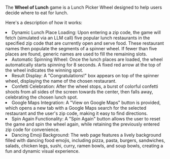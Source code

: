 The <b>Wheel of Lunch</b> game is a Lunch Picker Wheel designed to help users decide where to eat for lunch.

Here's a description of how it works:

<li> Dynamic Lunch Place Loading: Upon entering a zip code, the game will fetch (simulated via an LLM call) five popular lunch restaurants in the specified zip code that are currently open and serve food. These restaurant names then populate the segments of a spinner wheel. If fewer than five places are found, generic names are used to fill the remaining slots. </li>

<li> Automatic Spinning Wheel: Once the lunch places are loaded, the wheel automatically starts spinning for 8 seconds. A fixed red arrow at the top of the wheel indicates the winning spot. </li>

<li> Result Display: A "Congratulations!" box appears on top of the spinner wheel, displaying the name of the chosen restaurant. </li>

<li> Confetti Celebration: After the wheel stops, a burst of colorful confetti shoots from all sides of the screen towards the center, then falls away, celebrating the chosen lunch spot. </li>

<li> Google Maps Integration: A "View on Google Maps" button is provided, which opens a new tab with a Google Maps search for the selected restaurant and the user's zip code, making it easy to find directions. </li>

<li> Spin Again Functionality: A "Spin Again" button allows the user to reset the game and spin the wheel again, while retaining the previously entered zip code for convenience. </li>

<li> Dancing Emoji Background: The web page features a lively background filled with dancing food emojis, including pizza, pasta, burgers, sandwiches, salads, chicken legs, sushi, curry, ramen bowls, and soup bowls, creating a fun and dynamic visual experience. </li>